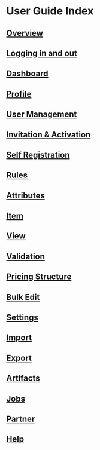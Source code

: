 # User Guide Index

## [Overview](user-overview.md)

## [Logging in and out](log-in.md)

## [Dashboard](dashboard.md)

## [Profile](profile.md)

## [User Management](user-roles-management.md)

## [Invitation & Activation](invitation-and-activation.md)

## [Self Registration](self-registration.md)

## [Rules](rules.md)

## [Attributes](attributes.md)

## [Item](item.md)

## [View](view.md)

## [Validation](validation.md)

## [Pricing Structure](pricing-structure.md)

## [Bulk Edit](bulk-edit.md)

## [Settings](settings.md)

## [Import](import.md)

## [Export](export.md)

## [Artifacts](artifacts.md)

## [Jobs](jobs.md)

## [Partner](partner.md)

## [Help](help.md)









